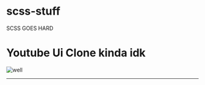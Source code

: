 # scss-stuff
SCSS GOES HARD



# Youtube Ui Clone kinda idk
![well](assets-for-read-me/yt-clone.gif)

---
